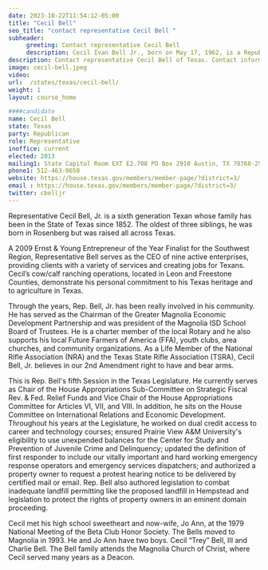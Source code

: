 ```yaml
---
date: 2023-10-22T11:54:12-05:00
title: "Cecil Bell"
seo_title: "contact representative Cecil Bell "
subheader:
     greeting: Contact representative Cecil Bell
     description: Cecil Ivan Bell Jr., born on May 17, 1962, is a Republican representative in the Texas House of Representatives for District 3. Initially covering Waller County, the district now exclusively includes a section of populous Montgomery County in Southeast Texas.
description: Contact representative Cecil Bell of Texas. Contact information for Cecil Bell includes email address, phone number, and mailing address.
image: cecil-bell.jpeg
video:
url:  /states/texas/cecil-bell/
weight: 1
layout: course_home

####candidate
name: Cecil Bell
state: Texas
party: Republican
role: Representative
inoffice: current
elected: 2013
mailing1: State Capitol Room EXT E2.708 PO Box 2910 Austin, TX 78768-2910
phone1: 512-463-0650
website: https://house.texas.gov/members/member-page/?district=3/
email : https://house.texas.gov/members/member-page/?district=3/
twitter: cbelljr
---
```


Representative Cecil Bell, Jr. is a sixth generation Texan whose family has been in the State of Texas since 1852. The oldest of three siblings, he was born in Rosenberg but was raised all across Texas.

A 2009 Ernst & Young Entrepreneur of the Year Finalist for the Southwest Region, Representative Bell serves as the CEO of nine active enterprises, providing clients with a variety of services and creating jobs for Texans.
Cecil’s cow/calf ranching operations, located in Leon and Freestone Counties, demonstrate his personal commitment to his Texas heritage and to agriculture in Texas.

Through the years, Rep. Bell, Jr. has been really involved in his community. He has served as the Chairman of the Greater Magnolia Economic Development Partnership and was president of the Magnolia ISD School Board of Trustees. He is a charter member of the local Rotary  and he also supports his local Future Farmers of America (FFA), youth clubs, area churches, and community organizations. As a Life Member of the National Rifle Association (NRA) and the Texas State Rifle Association (TSRA), Cecil Bell, Jr. believes in our 2nd Amendment right to have and bear arms.

This is Rep. Bell's fifth Session in the Texas Legislature. He currently serves as Chair of the House Appropriations Sub-Committee on Strategic Fiscal Rev. & Fed. Relief Funds and Vice Chair of the House Appropriations Committee for Articles VI, VII, and VIII. In addition, he sits on the House Committee on International Relations and Economic Development. Throughout his years at the Legislature, he worked on dual credit access to career and technology courses; ensured Prairie View A&M University's eligibility to use unexpended balances for the Center for Study and Prevention of Juvenile Crime and Delinquency; updated the definition of first responder to include our vitally important and hard working emergency response operators and emergency services dispatchers; and authorized a property owner to request a protest hearing notice to be delivered by certified mail or email. Rep. Bell also authored legislation to combat inadequate landfill permitting like the proposed landfill in Hempstead and legislation to protect the rights of property owners in an eminent domain proceeding.

Cecil met his high school sweetheart and now-wife, Jo Ann, at the 1979 National Meeting of the Beta Club Honor Society. The Bells moved to Magnolia in 1993. He and Jo Ann have two boys. Cecil “Trey” Bell, III and Charlie Bell. The Bell family attends the Magnolia Church of Christ, where Cecil served many years as a Deacon.
